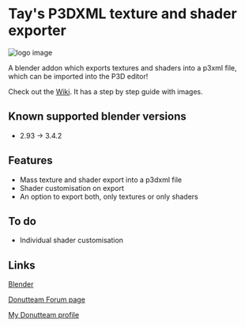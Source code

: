 # Tay's P3DXML texture and shader exporter

![logo image](https://github.com/Twela/textureshader-exporter/blob/main/images/txtshader.png?raw=true)

A blender addon which exports textures and shaders into a p3xml file, which can be imported into the P3D editor!

Check out the [Wiki](../../wiki).
It has a step by step guide with images.

## Known supported blender versions
- 2.93 -> 3.4.2

## Features
- Mass texture and shader export into a p3dxml file
- Shader customisation on export
- An option to export both, only textures or only shaders

## To do
- Individual shader customisation

## Links
[Blender](https://www.blender.org/)

[Donutteam Forum page](https://donutteam.com/forum/topic/4459)

[My Donutteam profile](https://donutteam.com/@Tay)
